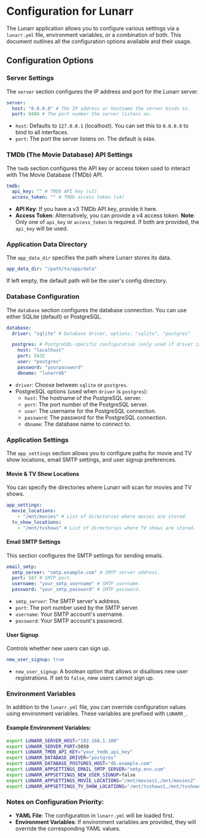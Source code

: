 # Configuration for Lunarr

The Lunarr application allows you to configure various settings via a `lunarr.yml` file, environment variables, or a combination of both. This document outlines all the configuration options available and their usage.

## Configuration Options

### Server Settings

The `server` section configures the IP address and port for the Lunarr server.

```yaml
server:
  host: "0.0.0.0" # The IP address or hostname the server binds to.
  port: 8484 # The port number the server listens on.
```

- `host`: Defaults to `127.0.0.1` (localhost). You can set this to `0.0.0.0` to bind to all interfaces.
- `port`: The port the server listens on. The default is `8484`.

### TMDb (The Movie Database) API Settings

The `tmdb` section configures the API key or access token used to interact with The Movie Database (TMDb) API.

```yaml
tmdb:
  api_key: "" # TMDb API key (v3)
  access_token: "" # TMDb access token (v4)
```

- **API Key**: If you have a v3 TMDb API key, provide it here.
- **Access Token**: Alternatively, you can provide a v4 access token. **Note**: Only one of `api_key` or `access_token` is required. If both are provided, the `api_key` will be used.

### Application Data Directory

The `app_data_dir` specifies the path where Lunarr stores its data.

```yaml
app_data_dir: "/path/to/app/data"
```

If left empty, the default path will be the user's config directory.

### Database Configuration

The `database` section configures the database connection. You can use either SQLite (default) or PostgreSQL.

```yaml
database:
  driver: "sqlite" # Database driver, options: "sqlite", "postgres"

  postgres: # PostgreSQL-specific configuration (only used if driver is "postgres").
    host: "localhost"
    port: 5432
    user: "postgres"
    password: "yourpassword"
    dbname: "lunarrdb"
```

- `driver`: Choose between `sqlite` or `postgres`.
- PostgreSQL options (used when `driver` is `postgres`):
  - `host`: The hostname of the PostgreSQL server.
  - `port`: The port number of the PostgreSQL server.
  - `user`: The username for the PostgreSQL connection.
  - `password`: The password for the PostgreSQL connection.
  - `dbname`: The database name to connect to.

### Application Settings

The `app_settings` section allows you to configure paths for movie and TV show locations, email SMTP settings, and user signup preferences.

#### Movie & TV Show Locations

You can specify the directories where Lunarr will scan for movies and TV shows.

```yaml
app_settings:
  movie_locations:
    - "/mnt/movies" # List of directories where movies are stored.
  tv_show_locations:
    - "/mnt/tvshows" # List of directories where TV shows are stored.
```

#### Email SMTP Settings

This section configures the SMTP settings for sending emails.

```yaml
email_smtp:
  smtp_server: "smtp.example.com" # SMTP server address.
  port: 587 # SMTP port.
  username: "your_smtp_username" # SMTP username.
  password: "your_smtp_password" # SMTP password.
```

- `smtp_server`: The SMTP server's address.
- `port`: The port number used by the SMTP server.
- `username`: Your SMTP account's username.
- `password`: Your SMTP account's password.

#### User Signup

Controls whether new users can sign up.

```yaml
new_user_signup: true
```

- `new_user_signup`: A boolean option that allows or disallows new user registrations. If set to `false`, new users cannot sign up.

### Environment Variables

In addition to the `lunarr.yml` file, you can override configuration values using environment variables. These variables are prefixed with `LUNARR_`.

#### Example Environment Variables:

```bash
export LUNARR_SERVER_HOST="192.168.1.100"
export LUNARR_SERVER_PORT=5050
export LUNARR_TMDB_API_KEY="your_tmdb_api_key"
export LUNARR_DATABASE_DRIVER="postgres"
export LUNARR_DATABASE_POSTGRES_HOST="db.example.com"
export LUNARR_APPSETTINGS_EMAIL_SMTP_SERVER="smtp.env.com"
export LUNARR_APPSETTINGS_NEW_USER_SIGNUP=false
export LUNARR_APPSETTINGS_MOVIE_LOCATIONS="/mnt/movies1,/mnt/movies2"
export LUNARR_APPSETTINGS_TV_SHOW_LOCATIONS="/mnt/tvshows1,/mnt/tvshows2"
```

### Notes on Configuration Priority:

- **YAML File**: The configuration in `lunarr.yml` will be loaded first.
- **Environment Variables**: If environment variables are provided, they will override the corresponding YAML values.
